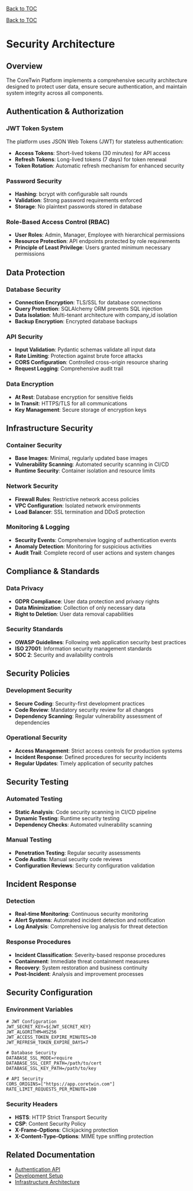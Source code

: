 [Back to TOC](../basic_toc.md#security-md)

[Back to TOC](../comprehensive_toc.md#security-md)

# Security Architecture

## Overview

The CoreTwin Platform implements a comprehensive security architecture designed to protect user data, ensure secure authentication, and maintain system integrity across all components.

## Authentication & Authorization

### JWT Token System

The platform uses JSON Web Tokens (JWT) for stateless authentication:

- **Access Tokens**: Short-lived tokens (30 minutes) for API access
- **Refresh Tokens**: Long-lived tokens (7 days) for token renewal
- **Token Rotation**: Automatic refresh mechanism for enhanced security

### Password Security

- **Hashing**: bcrypt with configurable salt rounds
- **Validation**: Strong password requirements enforced
- **Storage**: No plaintext passwords stored in database

### Role-Based Access Control (RBAC)

- **User Roles**: Admin, Manager, Employee with hierarchical permissions
- **Resource Protection**: API endpoints protected by role requirements
- **Principle of Least Privilege**: Users granted minimum necessary permissions

## Data Protection

### Database Security

- **Connection Encryption**: TLS/SSL for database connections
- **Query Protection**: SQLAlchemy ORM prevents SQL injection
- **Data Isolation**: Multi-tenant architecture with company_id isolation
- **Backup Encryption**: Encrypted database backups

### API Security

- **Input Validation**: Pydantic schemas validate all input data
- **Rate Limiting**: Protection against brute force attacks
- **CORS Configuration**: Controlled cross-origin resource sharing
- **Request Logging**: Comprehensive audit trail

### Data Encryption

- **At Rest**: Database encryption for sensitive fields
- **In Transit**: HTTPS/TLS for all communications
- **Key Management**: Secure storage of encryption keys

## Infrastructure Security

### Container Security

- **Base Images**: Minimal, regularly updated base images
- **Vulnerability Scanning**: Automated security scanning in CI/CD
- **Runtime Security**: Container isolation and resource limits

### Network Security

- **Firewall Rules**: Restrictive network access policies
- **VPC Configuration**: Isolated network environments
- **Load Balancer**: SSL termination and DDoS protection

### Monitoring & Logging

- **Security Events**: Comprehensive logging of authentication events
- **Anomaly Detection**: Monitoring for suspicious activities
- **Audit Trail**: Complete record of user actions and system changes

## Compliance & Standards

### Data Privacy

- **GDPR Compliance**: User data protection and privacy rights
- **Data Minimization**: Collection of only necessary data
- **Right to Deletion**: User data removal capabilities

### Security Standards

- **OWASP Guidelines**: Following web application security best practices
- **ISO 27001**: Information security management standards
- **SOC 2**: Security and availability controls

## Security Policies

### Development Security

- **Secure Coding**: Security-first development practices
- **Code Review**: Mandatory security review for all changes
- **Dependency Scanning**: Regular vulnerability assessment of dependencies

### Operational Security

- **Access Management**: Strict access controls for production systems
- **Incident Response**: Defined procedures for security incidents
- **Regular Updates**: Timely application of security patches

## Security Testing

### Automated Testing

- **Static Analysis**: Code security scanning in CI/CD pipeline
- **Dynamic Testing**: Runtime security testing
- **Dependency Checks**: Automated vulnerability scanning

### Manual Testing

- **Penetration Testing**: Regular security assessments
- **Code Audits**: Manual security code reviews
- **Configuration Reviews**: Security configuration validation

## Incident Response

### Detection

- **Real-time Monitoring**: Continuous security monitoring
- **Alert Systems**: Automated incident detection and notification
- **Log Analysis**: Comprehensive log analysis for threat detection

### Response Procedures

- **Incident Classification**: Severity-based response procedures
- **Containment**: Immediate threat containment measures
- **Recovery**: System restoration and business continuity
- **Post-Incident**: Analysis and improvement processes

## Security Configuration

### Environment Variables

```env
# JWT Configuration
JWT_SECRET_KEY=${JWT_SECRET_KEY}
JWT_ALGORITHM=HS256
JWT_ACCESS_TOKEN_EXPIRE_MINUTES=30
JWT_REFRESH_TOKEN_EXPIRE_DAYS=7

# Database Security
DATABASE_SSL_MODE=require
DATABASE_SSL_CERT_PATH=/path/to/cert
DATABASE_SSL_KEY_PATH=/path/to/key

# API Security
CORS_ORIGINS=["https://app.coretwin.com"]
RATE_LIMIT_REQUESTS_PER_MINUTE=100
```

### Security Headers

- **HSTS**: HTTP Strict Transport Security
- **CSP**: Content Security Policy
- **X-Frame-Options**: Clickjacking protection
- **X-Content-Type-Options**: MIME type sniffing protection

## Related Documentation

- [Authentication API](../api/authentication.md)
- [Development Setup](../development/setup.md)
- [Infrastructure Architecture](overview.md)
